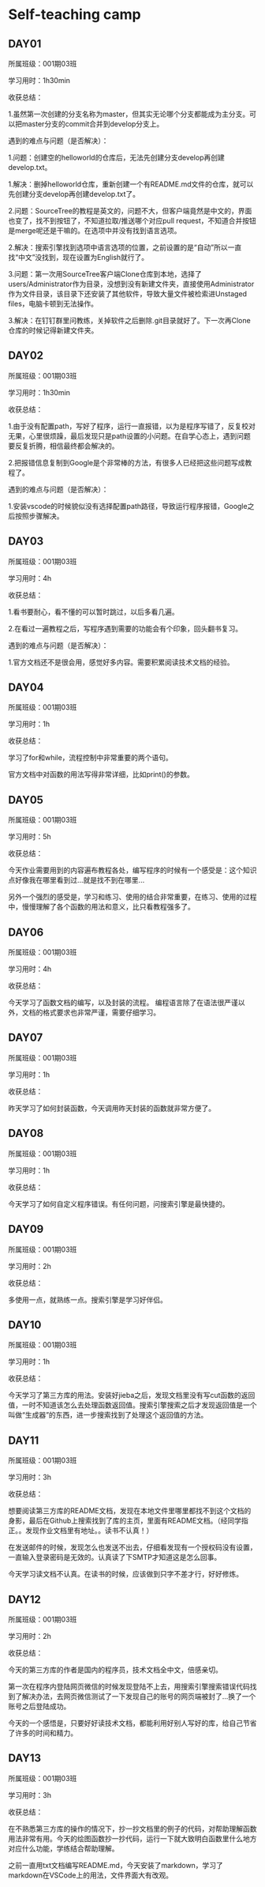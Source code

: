 # Self-teaching camp

## DAY01

所属班级：001期03班

学习用时：1h30min

收获总结：

1.虽然第一次创建的分支名称为master，但其实无论哪个分支都能成为主分支。可以把master分支的commit合并到develop分支上。

遇到的难点与问题（是否解决）：

1.问题：创建空的helloworld的仓库后，无法先创建分支develop再创建develop.txt。

1.解决：删掉helloworld仓库，重新创建一个有README.md文件的仓库，就可以先创建分支develop再创建develop.txt了。

2.问题：SourceTree的教程是英文的，问题不大，但客户端竟然是中文的，界面也变了，找不到按钮了，不知道拉取/推送哪个对应pull request，不知道合并按钮是merge呢还是干嘛的。在选项中并没有找到语言选项。

2.解决：搜索引擎找到选项中语言选项的位置，之前设置的是“自动”所以一直找“中文”没找到，现在设置为English就行了。

3.问题：第一次用SourceTree客户端Clone仓库到本地，选择了users/Administrator作为目录，没想到没有新建文件夹，直接使用Administrator作为文件目录，该目录下还安装了其他软件，导致大量文件被检索进Unstaged files，电脑卡顿到无法操作。

3.解决：在钉钉群里问教练，关掉软件之后删除.git目录就好了。下一次再Clone仓库的时候记得新建文件夹。

## DAY02

所属班级：001期03班

学习用时：1h30min

收获总结：

1.由于没有配置path，写好了程序，运行一直报错，以为是程序写错了，反复校对无果，心里很烦躁，最后发现只是path设置的小问题。在自学心态上，遇到问题要反复折腾，相信最终都会解决的。

2.把报错信息复制到Google是个非常棒的方法，有很多人已经把这些问题写成教程了。

遇到的难点与问题（是否解决）：

1.安装vscode的时候貌似没有选择配置path路径，导致运行程序报错，Google之后按照步骤解决。

## DAY03

所属班级：001期03班

学习用时：4h

收获总结：

1.看书要耐心，看不懂的可以暂时跳过，以后多看几遍。

2.在看过一遍教程之后，写程序遇到需要的功能会有个印象，回头翻书复习。

遇到的难点与问题（是否解决）：

1.官方文档还不是很会用，感觉好多内容。需要积累阅读技术文档的经验。

## DAY04

所属班级：001期03班

学习用时：1h

收获总结：

学习了for和while，流程控制中非常重要的两个语句。

官方文档中对函数的用法写得非常详细，比如print()的参数。

## DAY05

所属班级：001期03班

学习用时：5h

收获总结：

今天作业需要用到的内容遍布教程各处，编写程序的时候有一个感受是：这个知识点好像我在哪里看到过...就是找不到在哪里...

另外一个强烈的感受是，学习和练习、使用的结合非常重要，在练习、使用的过程中，慢慢理解了各个函数的用法和意义，比只看教程强多了。

## DAY06

所属班级：001期03班

学习用时：4h

收获总结：

今天学习了函数文档的编写，以及封装的流程。
编程语言除了在语法很严谨以外，文档的格式要求也非常严谨，需要仔细学习。

## DAY07

所属班级：001期03班

学习用时：1h

收获总结：

昨天学习了如何封装函数，今天调用昨天封装的函数就非常方便了。

## DAY08

所属班级：001期03班

学习用时：1h

收获总结：

今天学习了如何自定义程序错误。有任何问题，问搜索引擎是最快捷的。

## DAY09

所属班级：001期03班

学习用时：2h

收获总结：

多使用一点，就熟练一点。搜索引擎是学习好伴侣。

## DAY10

所属班级：001期03班

学习用时：1h

收获总结：

今天学习了第三方库的用法。安装好jieba之后，发现文档里没有写cut函数的返回值，一时不知道该怎么去处理函数返回值。搜索引擎搜索之后才发现返回值是一个叫做“生成器”的东西，进一步搜索找到了处理这个返回值的方法。

## DAY11

所属班级：001期03班

学习用时：3h

收获总结：

想要阅读第三方库的README文档，发现在本地文件里哪里都找不到这个文档的身影，最后在Github上搜索找到了库的主页，里面有README文档。（经同学指正。。发现作业文档里有地址。。读书不认真！）

在发送邮件的时候，发现怎么也发送不出去，仔细看发现有一个授权码没有设置，一直输入登录密码是无效的。认真读了下SMTP才知道这是怎么回事。

今天学习读文档不认真。在读书的时候，应该做到只字不差才行，好好修炼。

## DAY12

所属班级：001期03班

学习用时：2h

收获总结：

今天的第三方库的作者是国内的程序员，技术文档全中文，倍感亲切。

第一次在程序内登陆网页微信的时候发现登陆不上去，用搜索引擎搜索错误代码找到了解决办法，去网页微信测试了一下发现自己的账号的网页端被封了...换了一个账号之后登陆成功。

今天的一个感悟是，只要好好读技术文档，都能利用好别人写好的库，给自己节省了许多的时间和精力。

## DAY13

所属班级：001期03班

学习用时：3h

收获总结：

在不熟悉第三方库的操作的情况下，抄一抄文档里的例子的代码，对帮助理解函数用法非常有用。今天的绘图函数抄一抄代码，运行一下就大致明白函数里什么地方对应什么功能，学练结合帮助理解。

之前一直用txt文档编写README.md，今天安装了markdown，学习了markdown在VSCode上的用法，文件界面大有改观。